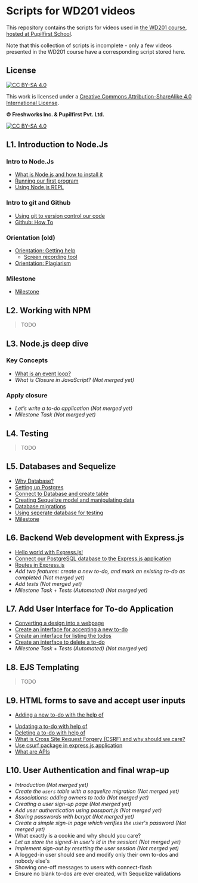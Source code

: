 # Scripts for WD201 videos

This repository contains the scripts for videos used in [the WD201 course, hosted at Pupilfirst School](https://www.pupilfirst.school/courses/123/curriculum).

Note that this collection of scripts is incomplete - only a few videos presented in the WD201 course have a corresponding script stored here.

## License

[![CC BY-SA 4.0][cc-by-sa-shield]][cc-by-sa]

This work is licensed under a
[Creative Commons Attribution-ShareAlike 4.0 International License][cc-by-sa].

**&copy; Freshworks Inc. & Pupilfirst Pvt. Ltd.**

[![CC BY-SA 4.0][cc-by-sa-image]][cc-by-sa]

[cc-by-sa]: http://creativecommons.org/licenses/by-sa/4.0/
[cc-by-sa-image]: https://licensebuttons.net/l/by-sa/4.0/88x31.png
[cc-by-sa-shield]: https://img.shields.io/badge/License-CC%20BY--SA%204.0-lightgrey.svg

## L1. Introduction to Node.Js

### Intro to Node.Js
- [What is Node.js and how to install it](./introduction-to-nodejs/what-is-node-js-with-installation/README.md)
- [Running our first program](./introduction-to-nodejs/running-first-program/README.md)
- [Using Node.js REPL](./introduction-to-nodejs/nodejs-repl/README.md)

### Intro to git and Github
- [Using git to version control our code](./introduction-to-nodejs/intro-to-git/README.md)
- [Github: How To](./introduction-to-nodejs/github-how-to/README.md)

### Orientation (old)

- [Orientation: Getting help](./get-started-with-git-and-github/getting-help)
  - [Screen recording tool](./get-started-with-git-and-github/getting-help/screen-recording.md)
- [Orientation: Plagiarism](./get-started-with-git-and-github/plagiarism)

### Milestone
- [Milestone](./introduction-to-nodejs/milestone/README.md)

## L2. Working with NPM
> TODO

## L3. Node.js deep dive

### Key Concepts
- [What is an event loop?](./nodejs-deep-dive/what-is-event-loop/README.md)
- *What is Closure in JavaScript? (Not merged yet)*

### Apply closure
- *Let’s write a  to-do application (Not merged yet)*
- *Milestone Task (Not merged yet)*

## L4. Testing
> TODO

## L5. Databases and Sequelize

- [Why Database?](./databases/why-database/README.md)
- [Setting up Postgres](./databases/setting-up-postgres/README.md)
- [Connect to Database and create table](./databases/connect-to-db/README.md)
- [Creating Sequelize model and manipulating data](./databases/creating-sequelize-models/README.md)
- [Database migrations](./databases/migrations/README.md)
- [Using seperate database for testing](./databases/separate-db/README.md)
- [Milestone](./databases/milestone/README.md)


## L6. Backend Web development with Express.js
- [Hello world with Express.js!](backend-dev-with-express/introduction-to-express/README.md)
- [Connect our PostgreSQL database to the Express.js application](backend-dev-with-express/connect-express-with-postgres/README.md)
- [Routes in Express.js](backend-dev-with-express/routes-in-express/README.md)
- *Add two features: create a new to-do, and mark an existing to-do as completed (Not merged yet)*
- *Add tests (Not merged yet)*
- *Milestone Task + Tests (Automated) (Not merged yet)*

## L7. Add User Interface for To-do Application
- [Converting a design into a webpage](./todo-user-interface/converting-design-into-webpage/README.md)
- [Create an interface for accepting a new to-do](./todo-user-interface/interface-for-new-to-do/README.md)
- [Create an interface for listing the todos](./todo-user-interface/interface-for-listing-to-dos/README.md)
- [Create an interface to delete a to-do](./todo-user-interface/interface-to-delete-to-do/README.md)
- *Milestone Task + Tests (Automated) (Not merged yet)*

## L8. EJS Templating
> TODO

## L9.  HTML forms to save and accept user inputs

- [Adding a new to-do with the help of <form>](./html-forms/add-new-todo/README.md)
- [Updating a to-do with help of <form>](./html-forms/updating-todo/README.md)
- [Deleting a to-do with help of <form>](./html-forms/delete-todo/README.md)
- [What is Cross Site Request Forgery (CSRF) and why should we care?](./html-forms/why-csrf/README.md)
- [Use csurf package in express.js application](./html-forms/use-csurf/README.md)
- [What are APIs](./html-forms/what-are-apis/README.md)

## L10. User Authentication and final wrap-up
- *Introduction (Not merged yet)*
- *Create the `users` table with a sequelize migration (Not merged yet)*
- *Associations: adding owners to todo  (Not merged yet)*
- *Creating a user sign-up page  (Not merged yet)*
- *Add user authentication using passport.js  (Not merged yet)*
- *Storing passwords with bcrypt (Not merged yet)*
- *Create a simple sign-in page which verifies the user's password (Not merged yet)*
- What exactly is a cookie and why should you care?
- *Let us store the signed-in user's id in the session! (Not merged yet)*
- *Implement sign-out by resetting the user session (Not merged yet)*
- A logged-in user should see and modify only their own to-dos and nobody else's
- Showing one-off messages to users with connect-flash
- Ensure no blank to-dos are ever created, with Sequelize validations
